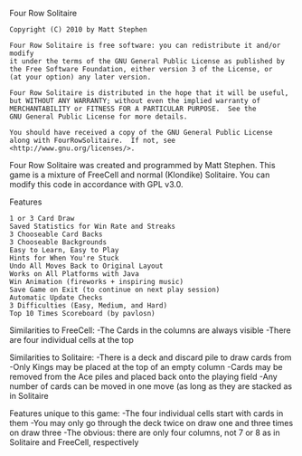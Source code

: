 Four Row Solitaire

    Copyright (C) 2010 by Matt Stephen

    Four Row Solitaire is free software: you can redistribute it and/or modify
    it under the terms of the GNU General Public License as published by
    the Free Software Foundation, either version 3 of the License, or
    (at your option) any later version.

    Four Row Solitaire is distributed in the hope that it will be useful,
    but WITHOUT ANY WARRANTY; without even the implied warranty of
    MERCHANTABILITY or FITNESS FOR A PARTICULAR PURPOSE.  See the
    GNU General Public License for more details.

    You should have received a copy of the GNU General Public License
    along with FourRowSolitaire.  If not, see <http://www.gnu.org/licenses/>.



Four Row Solitaire was created and programmed by Matt Stephen.
This game is a mixture of FreeCell and normal (Klondike) Solitaire.
You can modify this code in accordance with GPL v3.0.

Features

    1 or 3 Card Draw
    Saved Statistics for Win Rate and Streaks
    3 Chooseable Card Backs
    3 Chooseable Backgrounds
    Easy to Learn, Easy to Play
    Hints for When You're Stuck
    Undo All Moves Back to Original Layout
    Works on All Platforms with Java
    Win Animation (fireworks + inspiring music)
    Save Game on Exit (to continue on next play session)
    Automatic Update Checks
    3 Difficulties (Easy, Medium, and Hard)
    Top 10 Times Scoreboard (by pavlosn)

Similarities to FreeCell:
   -The Cards in the columns are always visible
   -There are four individual cells at the top

Similarities to Solitaire:
   -There is a deck and discard pile to draw cards from
   -Only Kings may be placed at the top of an empty column
   -Cards may be removed from the Ace piles and placed back onto the playing field
   -Any number of cards can be moved in one move (as long as they are stacked as in Solitaire

Features unique to this game:
   -The four individual cells start with cards in them
   -You may only go through the deck twice on draw one and three times on draw three
   -The obvious: there are only four columns, not 7 or 8 as in Solitaire and FreeCell, respectively
